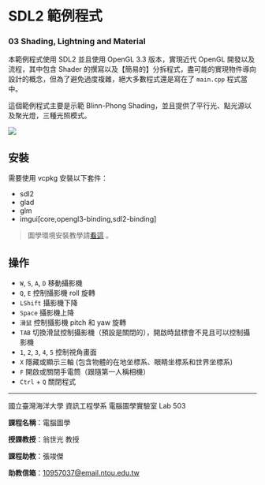 # SDL2 範例程式
### 03 Shading, Lightning and Material
本範例程式使用 SDL2 並且使用 OpenGL 3.3 版本，實現近代 OpenGL 開發以及流程，其中包含 Shader 的撰寫以及【簡易的】分拆程式，盡可能的實現物件導向設計的概念，但為了避免過度複雜，絕大多數程式還是寫在了 `main.cpp` 程式當中。

這個範例程式主要是示範 Blinn-Phong Shading，並且提供了平行光、點光源以及聚光燈，三種光照模式。

![](https://i.imgur.com/FnNLy9p.png)

## 安裝
需要使用 vcpkg 安裝以下套件：
* sdl2
* glad
* glm
* imgui[core,opengl3-binding,sdl2-binding]

> 圖學環境安裝教學請[看這](https://hackmd.io/@23657689/computer_graphics_env_settings) 。

## 操作
* `W`, `S`, `A`, `D` 移動攝影機
* `Q`, `E` 控制攝影機 roll 旋轉
* `LShift` 攝影機下降
* `Space` 攝影機上降
* `滑鼠` 控制攝影機 pitch 和 yaw 旋轉
* `TAB` 切換滑鼠控制攝影機（預設是關閉的），開啟時鼠標會不見且可以控制攝影機
* `1`, `2`, `3`, `4`, `5` 控制視角畫面
* `X` 隱藏或顯示三軸 (包含物體的在地坐標系、眼睛坐標系和世界坐標系)
* `F` 開啟或關閉手電筒（跟隨第一人稱相機）
* `Ctrl` + `Q` 關閉程式
------------------------------------------------------------
國立臺灣海洋大學 資訊工程學系 電腦圖學實驗室 Lab 503

**課程名稱**：電腦圖學

**授課教授**：翁世光 教授

**課程助教**：張竣傑

**助教信箱**：10957037@email.ntou.edu.tw